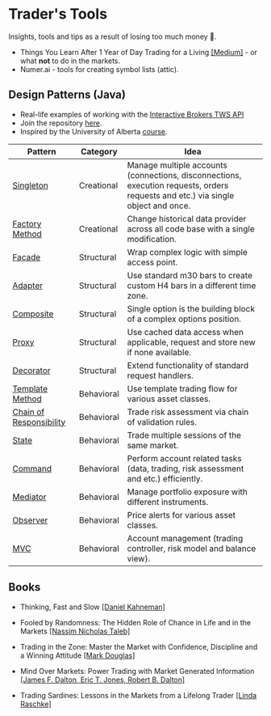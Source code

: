 # Trader's Tools
Insights, tools and tips as a result of losing too much money :crocodile:.

* Things You Learn After 1 Year of Day Trading for a Living [[Medium]](https://algonell.medium.com/things-you-learn-after-1-year-of-day-trading-for-a-living-a97bbc8d19fa) - or what **not** to do in the markets.
* Numer.ai - tools for creating symbol lists (attic).

## Design Patterns (Java)
* Real-life examples of working with the [Interactive Brokers TWS API](https://interactivebrokers.github.io/tws-api/index.html)
* Join the repository [here](https://interactivebrokers.github.io/).
* Inspired by the University of Alberta [course](https://www.coursera.org/learn/design-patterns).

Pattern | Category | Idea
 --- | --- | ---
[Singleton](https://github.com/algonell/TradersTools/blob/main/Design%20Patterns/org/algonell/trading/dp/singleton/Singleton.java) | Creational | Manage multiple accounts (connections, disconnections, execution requests, orders requests and etc.) via single object and once.
[Factory Method](https://github.com/algonell/TradersTools/blob/main/Design%20Patterns/org/algonell/trading/dp/factorymethod/FactoryMethod.java) | Creational | Change historical data provider across all code base with a single modification.
[Facade](https://github.com/algonell/TradersTools/blob/main/Design%20Patterns/org/algonell/trading/dp/facade/Facade.java) | Structural | Wrap complex logic with simple access point.
[Adapter](https://github.com/algonell/TradersTools/blob/main/Design%20Patterns/org/algonell/trading/dp/adapter/Adapter.java) | Structural | Use standard m30 bars to create custom H4 bars in a different time zone.
[Composite](https://github.com/algonell/TradersTools/blob/main/Design%20Patterns/org/algonell/trading/dp/composite/Composite.java) | Structural | Single option is the building block of a complex options position.
[Proxy](https://github.com/algonell/TradersTools/blob/main/Design%20Patterns/org/algonell/trading/dp/proxy/Proxy.java) | Structural | Use cached data access when applicable, request and store new if none available.
[Decorator](https://github.com/algonell/TradersTools/blob/main/Design%20Patterns/org/algonell/trading/dp/decorator/Decorator.java) | Structural | Extend functionality of standard request handlers.
[Template Method](https://github.com/algonell/TradersTools/blob/main/Design%20Patterns/org/algonell/trading/dp/behavioral/templatemethod/TemplateMethod.java) | Behavioral | Use template trading flow for various asset classes.
[Chain of Responsibility](https://github.com/algonell/TradersTools/blob/main/Design%20Patterns/org/algonell/trading/dp/behavioral/chainofresponsibility/ChainOfResponsibility.java) | Behavioral | Trade risk assessment via chain of validation rules.
[State](https://github.com/algonell/TradersTools/blob/main/Design%20Patterns/org/algonell/trading/dp/behavioral/state/State.java) | Behavioral | Trade multiple sessions of the same market.
[Command](https://github.com/algonell/TradersTools/blob/main/Design%20Patterns/org/algonell/trading/dp/behavioral/command/Command.java) | Behavioral | Perform account related tasks (data, trading, risk assessment and etc.) efficiently.
[Mediator](https://github.com/algonell/TradersTools/blob/main/Design%20Patterns/org/algonell/trading/dp/behavioral/mediator/Mediator.java) | Behavioral | Manage portfolio exposure with different instruments.
[Observer](https://github.com/algonell/TradersTools/blob/main/Design%20Patterns/org/algonell/trading/dp/behavioral/observer/Observer.java) | Behavioral | Price alerts for various asset classes.
[MVC](https://github.com/algonell/TradersTools/blob/main/Design%20Patterns/org/algonell/trading/dp/behavioral/mvc/Mvc.java) | Behavioral | Account management (trading controller, risk model and balance view).

## Books
* Thinking, Fast and Slow [[Daniel Kahneman]](https://www.amazon.com/gp/product/0374533555/ref=as_li_tl?ie=UTF8&tag=algonell-20&camp=1789&creative=9325&linkCode=as2&creativeASIN=0374533555&linkId=41df8a28a4e4d3b79b918aaa994449b4)

* Fooled by Randomness: The Hidden Role of Chance in Life and in the Markets [[Nassim Nicholas Taleb]](https://www.amazon.com/gp/product/0812975219/ref=as_li_tl?ie=UTF8&tag=algonell-20&camp=1789&creative=9325&linkCode=as2&creativeASIN=0812975219&linkId=1d3e2d9ef23e1611ee2c4c4926692cec)

* Trading in the Zone: Master the Market with Confidence, Discipline and a Winning Attitude [[Mark Douglas]](https://www.amazon.com/gp/product/0735201447/ref=as_li_tl?ie=UTF8&tag=algonell-20&camp=1789&creative=9325&linkCode=as2&creativeASIN=0735201447&linkId=6dc94049810903c85f834eba4ba30f90)

* Mind Over Markets: Power Trading with Market Generated Information [[James F. Dalton, Eric T. Jones, Robert B. Dalton]](https://www.amazon.com/gp/product/1118531736/ref=as_li_tl?ie=UTF8&tag=algonell-20&camp=1789&creative=9325&linkCode=as2&creativeASIN=1118531736&linkId=f29b84b4a9fc27cff6a246124d696f88)

* Trading Sardines: Lessons in the Markets from a Lifelong Trader [[Linda Raschke]](https://lindaraschke.net/trading-sardines/)
